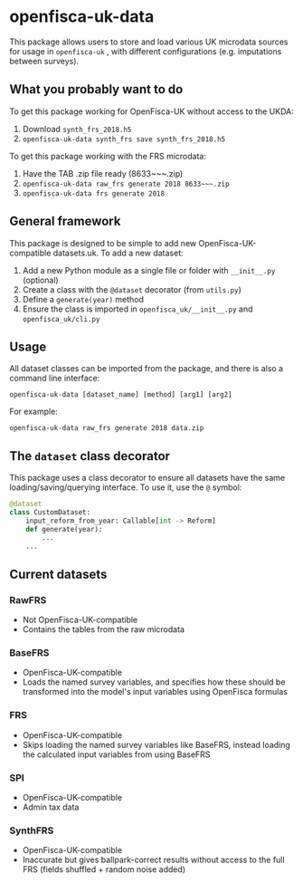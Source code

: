 # openfisca-uk-data

This package allows users to store and load various UK microdata sources for usage in `openfisca-uk` , with different configurations (e.g. imputations between surveys).

## What you probably want to do

To get this package working for OpenFisca-UK without access to the UKDA:
1. Download `synth_frs_2018.h5`
2. `openfisca-uk-data synth_frs save synth_frs_2018.h5`

To get this package working with the FRS microdata:
1. Have the TAB .zip file ready (8633~~~.zip)
2. `openfisca-uk-data raw_frs generate 2018 8633~~~.zip`
3. `openfisca-uk-data frs generate 2018`

## General framework

This package is designed to be simple to add new OpenFisca-UK-compatible datasets.uk. To add a new dataset:
1. Add a new Python module as a single file or folder with `__init__.py` (optional)
2. Create a class with the `@dataset` decorator (from `utils.py`)
3. Define a `generate(year)` method
4. Ensure the class is imported in `openfisca_uk/__init__.py` and `openfisca_uk/cli.py`

## Usage

All dataset classes can be imported from the package, and there is also a command line interface:

```console
openfisca-uk-data [dataset_name] [method] [arg1] [arg2]
```

For example:

```console
openfisca-uk-data raw_frs generate 2018 data.zip
```

## The `dataset` class decorator

This package uses a class decorator to ensure all datasets have the same loading/saving/querying interface. To use it, use the `@` symbol:

```python
@dataset
class CustomDataset:
    input_reform_from_year: Callable[int -> Reform]
    def generate(year):
        ...
    ...
```

## Current datasets

### RawFRS

* Not OpenFisca-UK-compatible
* Contains the tables from the raw microdata

### BaseFRS

* OpenFisca-UK-compatible
* Loads the named survey variables, and specifies how these should be transformed into the model's input variables using OpenFisca formulas

### FRS

* OpenFisca-UK-compatible
* Skips loading the named survey variables like BaseFRS, instead loading the calculated input variables from using BaseFRS

### SPI

* OpenFisca-UK-compatible
* Admin tax data

### SynthFRS

* OpenFisca-UK-compatible
* Inaccurate but gives ballpark-correct results without access to the full FRS (fields shuffled + random noise added)
